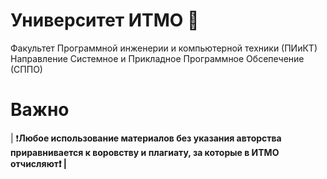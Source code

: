 # Университет ИТМО 🚬
Факультет Программной инженерии и компьютерной техники (ПИиКТ)
Направление Системное и Прикладное Программное Обсепечение (СППО)
# Важно
| :exclamation:<b>Любое использование материалов без указания авторства приравнивается к воровству и плагиату, за которые в ИТМО отчисляют<b>:exclamation: |
